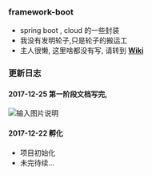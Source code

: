 ### framework-boot
- spring boot , cloud 的一些封装
- 我没有发明轮子,只是轮子的搬运工
- 主人很懒, 这里啥都没有写, 请转到 **[Wiki](https://gitee.com/sesamekim/framework-boot/wikis/pages)**

### 更新日志

#### 2017-12-25 第一阶段文档写完,
![输入图片说明](https://gitee.com/uploads/images/2017/1225/163441_097fe65e_1599674.png "屏幕截图.png")

#### 2017-12-22 孵化
- 项目初始化
- 未完待续...